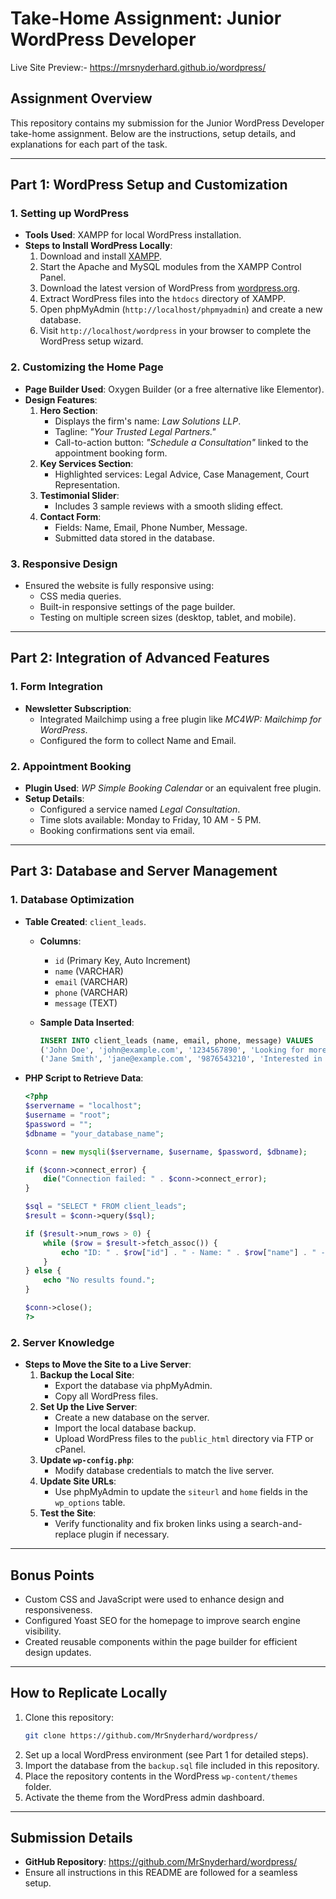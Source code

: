 # Take-Home Assignment: Junior WordPress Developer
Live Site Preview:- https://mrsnyderhard.github.io/wordpress/
## Assignment Overview
This repository contains my submission for the Junior WordPress Developer take-home assignment. Below are the instructions, setup details, and explanations for each part of the task.

---

## Part 1: WordPress Setup and Customization

### 1. Setting up WordPress
- **Tools Used**: XAMPP for local WordPress installation.
- **Steps to Install WordPress Locally**:
  1. Download and install [XAMPP](https://www.apachefriends.org/).
  2. Start the Apache and MySQL modules from the XAMPP Control Panel.
  3. Download the latest version of WordPress from [wordpress.org](https://wordpress.org/).
  4. Extract WordPress files into the `htdocs` directory of XAMPP.
  5. Open phpMyAdmin (`http://localhost/phpmyadmin`) and create a new database.
  6. Visit `http://localhost/wordpress` in your browser to complete the WordPress setup wizard.

### 2. Customizing the Home Page
- **Page Builder Used**: Oxygen Builder (or a free alternative like Elementor).
- **Design Features**:
  1. **Hero Section**:
     - Displays the firm's name: *Law Solutions LLP*.
     - Tagline: *"Your Trusted Legal Partners."*
     - Call-to-action button: *"Schedule a Consultation"* linked to the appointment booking form.
  2. **Key Services Section**:
     - Highlighted services: Legal Advice, Case Management, Court Representation.
  3. **Testimonial Slider**:
     - Includes 3 sample reviews with a smooth sliding effect.
  4. **Contact Form**:
     - Fields: Name, Email, Phone Number, Message.
     - Submitted data stored in the database.

### 3. Responsive Design
- Ensured the website is fully responsive using:
  - CSS media queries.
  - Built-in responsive settings of the page builder.
  - Testing on multiple screen sizes (desktop, tablet, and mobile).

---

## Part 2: Integration of Advanced Features

### 1. Form Integration
- **Newsletter Subscription**:
  - Integrated Mailchimp using a free plugin like *MC4WP: Mailchimp for WordPress*.
  - Configured the form to collect Name and Email.

### 2. Appointment Booking
- **Plugin Used**: *WP Simple Booking Calendar* or an equivalent free plugin.
- **Setup Details**:
  - Configured a service named *Legal Consultation*.
  - Time slots available: Monday to Friday, 10 AM - 5 PM.
  - Booking confirmations sent via email.

---

## Part 3: Database and Server Management

### 1. Database Optimization
- **Table Created**: `client_leads`.
  - **Columns**:
    - `id` (Primary Key, Auto Increment)
    - `name` (VARCHAR)
    - `email` (VARCHAR)
    - `phone` (VARCHAR)
    - `message` (TEXT)
  - **Sample Data Inserted**:

    ```sql
    INSERT INTO client_leads (name, email, phone, message) VALUES
    ('John Doe', 'john@example.com', '1234567890', 'Looking for more details.'),
    ('Jane Smith', 'jane@example.com', '9876543210', 'Interested in your services.');
    ```

- **PHP Script to Retrieve Data**:

    ```php
    <?php
    $servername = "localhost";
    $username = "root";
    $password = "";
    $dbname = "your_database_name";

    $conn = new mysqli($servername, $username, $password, $dbname);

    if ($conn->connect_error) {
        die("Connection failed: " . $conn->connect_error);
    }

    $sql = "SELECT * FROM client_leads";
    $result = $conn->query($sql);

    if ($result->num_rows > 0) {
        while ($row = $result->fetch_assoc()) {
            echo "ID: " . $row["id"] . " - Name: " . $row["name"] . " - Email: " . $row["email"] . " - Phone: " . $row["phone"] . " - Message: " . $row["message"] . "<br>";
        }
    } else {
        echo "No results found.";
    }

    $conn->close();
    ?>
    ```

### 2. Server Knowledge
- **Steps to Move the Site to a Live Server**:
  1. **Backup the Local Site**:
     - Export the database via phpMyAdmin.
     - Copy all WordPress files.
  2. **Set Up the Live Server**:
     - Create a new database on the server.
     - Import the local database backup.
     - Upload WordPress files to the `public_html` directory via FTP or cPanel.
  3. **Update `wp-config.php`**:
     - Modify database credentials to match the live server.
  4. **Update Site URLs**:
     - Use phpMyAdmin to update the `siteurl` and `home` fields in the `wp_options` table.
  5. **Test the Site**:
     - Verify functionality and fix broken links using a search-and-replace plugin if necessary.

---

## Bonus Points
- Custom CSS and JavaScript were used to enhance design and responsiveness.
- Configured Yoast SEO for the homepage to improve search engine visibility.
- Created reusable components within the page builder for efficient design updates.

---

## How to Replicate Locally

1. Clone this repository:
   ```bash
   git clone https://github.com/MrSnyderhard/wordpress/
   ```
2. Set up a local WordPress environment (see Part 1 for detailed steps).
3. Import the database from the `backup.sql` file included in this repository.
4. Place the repository contents in the WordPress `wp-content/themes` folder.
5. Activate the theme from the WordPress admin dashboard.

---

## Submission Details
- **GitHub Repository**: https://github.com/MrSnyderhard/wordpress/
- Ensure all instructions in this README are followed for a seamless setup.
